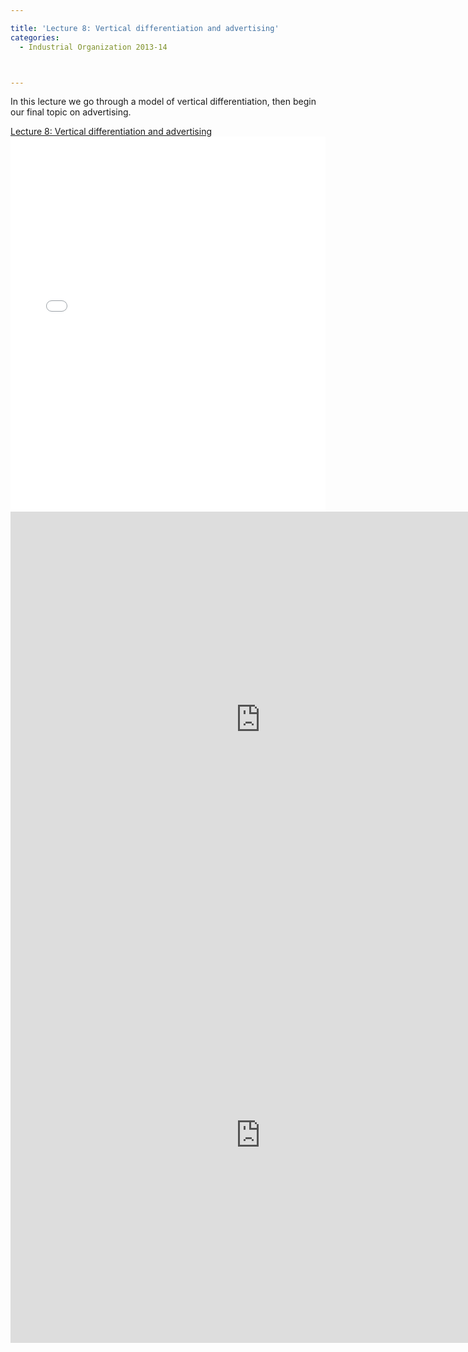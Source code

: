 ```yaml
---

title: 'Lecture 8: Vertical differentiation and advertising'
categories:
  - Industrial Organization 2013-14



---
```

In this lecture we go through a model of vertical differentiation, then begin our final topic on advertising.  

 <div ><a href="https://www.scribd.com/doc/189823652/Lecture-8-Vertical-differentiation-and-advertising"  title="View Lecture 8: Vertical differentiation and advertising on Scribd">Lecture 8: Vertical differentiation and advertising</a></div><iframe data-aspect-ratio="undefined" data-auto-height="false" frameborder="0" height="600" scrolling="no" src="//www.scribd.com/embeds/189823652/content?start_page=1&amp;view_mode=slideshow&amp;show_recommendations=false" width="100%"></iframe> 

 <div ><object width="800" height="665" class codebase="https://download.macromedia.com/pub/shockwave/cabs/flash/swflash.cab#version=6,0,40,0" data-thumbnail-src="https://i1.ytimg.com/vi/cfRRwwmkDkg/0.jpg">

<param name="movie" value="https://www.youtube.com/v/cfRRwwmkDkg?version=3&f=user_uploads&c=google-webdrive-0&app=youtube_gdata" />

<param name="bgcolor" value="#FFFFFF" />

<param name="allowFullScreen" value="true" /><embed width="800" height="665"  src="https://www.youtube.com/v/cfRRwwmkDkg?version=3&f=user_uploads&c=google-webdrive-0&app=youtube_gdata" type="application/x-shockwave-flash" allowfullscreen="true"/></object></div> 

 <div ><object width="800" height="665" class codebase="https://download.macromedia.com/pub/shockwave/cabs/flash/swflash.cab#version=6,0,40,0" data-thumbnail-src="https://i1.ytimg.com/vi/cZoP9YCIijk/0.jpg">

<param name="movie" value="https://www.youtube.com/v/cZoP9YCIijk?version=3&f=user_uploads&c=google-webdrive-0&app=youtube_gdata" />

<param name="bgcolor" value="#FFFFFF" />

<param name="allowFullScreen" value="true" /><embed width="800" height="665"  src="https://www.youtube.com/v/cZoP9YCIijk?version=3&f=user_uploads&c=google-webdrive-0&app=youtube_gdata" type="application/x-shockwave-flash" allowfullscreen="true"/></object></div>
